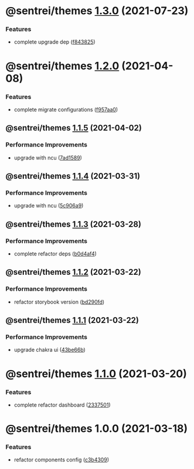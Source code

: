 # @sentrei/themes [1.3.0](https://github.com/sentrei/sentrei/compare/@sentrei/themes@1.2.0...@sentrei/themes@1.3.0) (2021-07-23)

### Features

- complete upgrade dep ([f843825](https://github.com/sentrei/sentrei/commit/f843825ba6ddf30744d72ae2c4abbd670dcb16b0))

# @sentrei/themes [1.2.0](https://github.com/sentrei/sentrei/compare/@sentrei/themes@1.1.5...@sentrei/themes@1.2.0) (2021-04-08)

### Features

- complete migrate configurations ([f957aa0](https://github.com/sentrei/sentrei/commit/f957aa09bed45c5428d09b50bd3d7164d3ebbdaf))

## @sentrei/themes [1.1.5](https://github.com/sentrei/sentrei/compare/@sentrei/themes@1.1.4...@sentrei/themes@1.1.5) (2021-04-02)

### Performance Improvements

- upgrade with ncu ([7ad1589](https://github.com/sentrei/sentrei/commit/7ad1589c1e818fef14d2f1edc450fc987e88d8ec))

## @sentrei/themes [1.1.4](https://github.com/sentrei/sentrei/compare/@sentrei/themes@1.1.3...@sentrei/themes@1.1.4) (2021-03-31)

### Performance Improvements

- upgrade with ncu ([5c906a9](https://github.com/sentrei/sentrei/commit/5c906a9f0e652395db10d6ab26fc5666197ce2d1))

## @sentrei/themes [1.1.3](https://github.com/sentrei/sentrei/compare/@sentrei/themes@1.1.2...@sentrei/themes@1.1.3) (2021-03-28)

### Performance Improvements

- complete refactor deps ([b0d4af4](https://github.com/sentrei/sentrei/commit/b0d4af47a9c4156fd24187ab78a8aa9607bd4b07))

## @sentrei/themes [1.1.2](https://github.com/sentrei/sentrei/compare/@sentrei/themes@1.1.1...@sentrei/themes@1.1.2) (2021-03-22)

### Performance Improvements

- refactor storybook version ([bd290fd](https://github.com/sentrei/sentrei/commit/bd290fd54e11df38f9b7d7e49c9664ce3f8c16c7))

## @sentrei/themes [1.1.1](https://github.com/sentrei/sentrei/compare/@sentrei/themes@1.1.0...@sentrei/themes@1.1.1) (2021-03-22)

### Performance Improvements

- upgrade chakra ui ([43be66b](https://github.com/sentrei/sentrei/commit/43be66b0fcd99e5bf496156bbecb3f292a395365))

# @sentrei/themes [1.1.0](https://github.com/sentrei/sentrei/compare/@sentrei/themes@1.0.0...@sentrei/themes@1.1.0) (2021-03-20)

### Features

- complete refactor dashboard ([2337501](https://github.com/sentrei/sentrei/commit/2337501423d8770572c232c858fac71c0599327c))

# @sentrei/themes 1.0.0 (2021-03-18)

### Features

- refactor components config ([c3b4309](https://github.com/sentrei/sentrei/commit/c3b4309211452baccbd66f22d00068f0ec6dd747))
